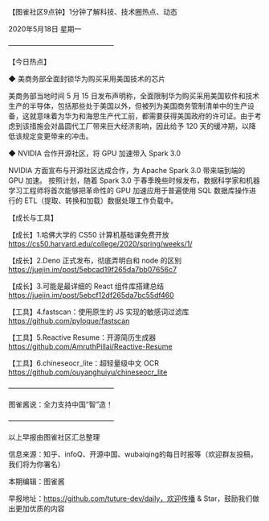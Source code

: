 【图雀社区9点钟】1分钟了解科技、技术圈热点、动态

2020年5月18日  星期一

———————————————

【今日热点】 

 ◆ 美商务部全面封锁华为购买采用美国技术的芯片

美商务部当地时间 5 月 15 日发布声明称，全面限制华为购买采用美国软件和技术生产的半导体，包括那些处于美国以外，但被列为美国商务管制清单中的生产设备，这就意味着为华为和海思生产代工前，都需要获得美国政府的许可证。由于考虑到该措施会对晶圆代工厂带来巨大经济影响，因此给予 120 天的缓冲期，以降低该规定变更带来的冲击。

 ◆ NVIDIA 合作开源社区，将 GPU 加速带入 Spark 3.0

NVIDIA 方面宣布与开源社区达成合作，为 Apache Spark 3.0 带来端到端的 GPU 加速。 按照计划，随着 Spark 3.0 于春季晚些时候发布，数据科学家和机器学习工程师将首次能够把革命性的 GPU 加速应用于普遍使用 SQL 数据库操作进行的 ETL（提取、转换和加载）数据处理工作负载中。

【成长与工具】

【成长】1.哈佛大学的 CS50 计算机基础课免费开放 https://cs50.harvard.edu/college/2020/spring/weeks/1/

【成长】2.Deno 正式发布，彻底弄明白和 node 的区别 https://juejin.im/post/5ebcad19f265da7bb07656c7

【成长】3.可能是最详细的 React 组件库搭建总结 https://juejin.im/post/5ebcf12df265da7bc55df460

【工具】4.fastscan：使用原生的 JS 实现的敏感词过滤库 https://github.com/pyloque/fastscan

【工具】5.Reactive Resume：开源简历生成器 https://github.com/AmruthPillai/Reactive-Resume

【工具】6.chineseocr_lite：超轻量级中文 OCR https://github.com/ouyanghuiyu/chineseocr_lite

——————————————— 

图雀酱说：全力支持中国“智”造！

———————————————

以上早报由图雀社区汇总整理   

信息来源：知乎、infoQ、开源中国、wubaiqing的每日时报等（欢迎群友投稿，我们将为你署名）

本期编辑：图雀酱

早报地址：https://github.com/tuture-dev/daily，欢迎传播 & Star，鼓励我们做出更加优质的内容
